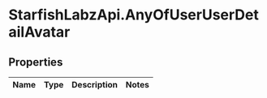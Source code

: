 # StarfishLabzApi.AnyOfUserUserDetailAvatar

## Properties
Name | Type | Description | Notes
------------ | ------------- | ------------- | -------------
